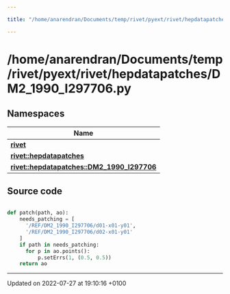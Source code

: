 ```yaml
---

title: "/home/anarendran/Documents/temp/rivet/pyext/rivet/hepdatapatches/DM2_1990_I297706.py"

---
```


# /home/anarendran/Documents/temp/rivet/pyext/rivet/hepdatapatches/DM2_1990_I297706.py



## Namespaces

| Name           |
| -------------- |
| **[rivet](http://example.org/namespaces/namespacerivet/)**  |
| **[rivet::hepdatapatches](http://example.org/namespaces/namespacerivet_1_1hepdatapatches/)**  |
| **[rivet::hepdatapatches::DM2_1990_I297706](http://example.org/namespaces/namespacerivet_1_1hepdatapatches_1_1dm2__1990__i297706/)**  |




## Source code

```python

def patch(path, ao):
    needs_patching = [ 
      '/REF/DM2_1990_I297706/d01-x01-y01',
      '/REF/DM2_1990_I297706/d02-x01-y01'
    ]
    if path in needs_patching:
      for p in ao.points():
          p.setErrs(1, (0.5, 0.5))
    return ao
```


-------------------------------

Updated on 2022-07-27 at 19:10:16 +0100
